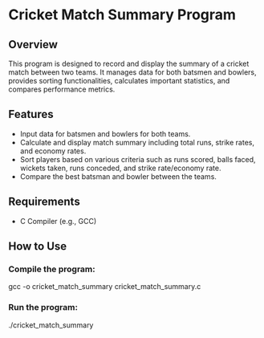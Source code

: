 # Cricket Match Summary Program

## Overview
This program is designed to record and display the summary of a cricket match between two teams. It manages data for both batsmen and bowlers, provides sorting functionalities, calculates important statistics, and compares performance metrics.

## Features
- Input data for batsmen and bowlers for both teams.
- Calculate and display match summary including total runs, strike rates, and economy rates.
- Sort players based on various criteria such as runs scored, balls faced, wickets taken, runs conceded, and strike rate/economy rate.
- Compare the best batsman and bowler between the teams.

## Requirements
- C Compiler (e.g., GCC)

## How to Use

### Compile the program:

gcc -o cricket_match_summary cricket_match_summary.c

### Run the program:

./cricket_match_summary

